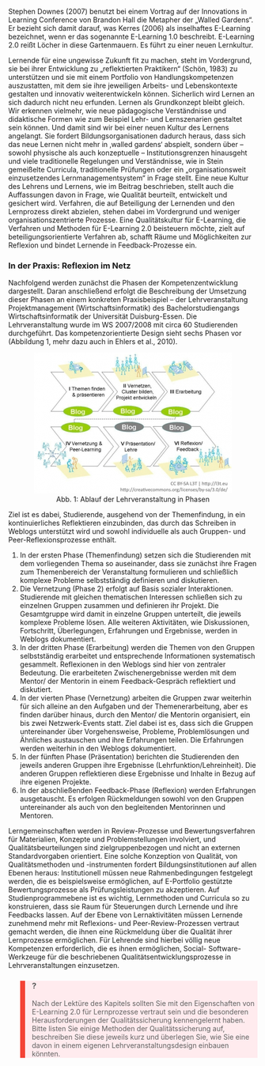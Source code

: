 Stephen Downes (2007) benutzt bei einem Vortrag auf der Innovations in Learning Conference von Brandon Hall die Metapher der „Walled Gardens“. Er bezieht sich damit darauf, was Kerres (2006) als inselhaftes E-Learning bezeichnet, wenn er das sogenannte E-Learning 1.0 beschreibt. E-Learning 2.0 reißt Löcher in diese Gartenmauern. Es führt zu einer neuen Lernkultur.

Lernende für eine ungewisse Zukunft fit zu machen, steht im Vordergrund, sie bei ihrer Entwicklung zu „reflektierten Praktikern“ (Schön, 1983) zu unterstützen und sie mit einem Portfolio von Handlungskompetenzen auszustatten, mit dem sie ihre jeweiligen Arbeits- und Lebenskontexte gestalten und innovativ weiterentwickeln können. Sicherlich wird Lernen an sich dadurch nicht neu erfunden. Lernen als Grundkonzept bleibt gleich. Wir erkennen vielmehr, wie neue pädagogische Verständnisse und didaktische Formen wie zum Beispiel Lehr- und Lernszenarien gestaltet sein können. Und damit sind wir bei einer neuen Kultur des Lernens angelangt. Sie fordert Bildungsorganisationen dadurch heraus, dass sich das neue Lernen nicht mehr in ‚walled gardens‘ abspielt, sondern über – sowohl physische als auch konzeptuelle – Institutionsgrenzen hinausgeht und viele traditionelle Regelungen und Verständnisse, wie in Stein gemeißelte Curricula, traditionelle Prüfungen oder ein „organisationsweit einzusetzendes Lernmanagementsystem“ in Frage stellt. Eine neue Kultur des Lehrens und Lernens, wie im Beitrag beschrieben, stellt auch die Auffassungen davon in Frage, wie Qualität beurteilt, entwickelt und gesichert wird. Verfahren, die auf Beteiligung der Lernenden und den Lernprozess direkt abzielen, stehen dabei im Vordergrund und weniger organisationszentrierte Prozesse. Eine Qualitätskultur für E-Learning, die Verfahren und Methoden für E-Learning 2.0 beisteuern möchte, zielt auf beteiligungsorientierte Verfahren ab, schafft Räume und Möglichkeiten zur Reflexion und bindet Lernende in Feedback-Prozesse ein.

### In der Praxis: Reflexion im Netz

Nachfolgend werden zunächst die Phasen der Kompetenzentwicklung dargestellt. Daran anschließend erfolgt die Beschreibung der Umsetzung dieser Phasen an einem konkreten Praxisbeispiel – der Lehrveranstaltung Projektmanagement (Wirtschaftsinformatik) des Bachelorstudiengangs Wirtschaftsinformatik der Universität Duisburg-Essen. Die Lehrveranstaltung wurde im WS 2007/2008 mit circa 60 Studierenden durchgeführt. Das kompetenzorientierte Design sieht sechs Phasen vor (Abbildung 1, mehr dazu auch in Ehlers et al., 2010).

<center><figure>
  <img src="img/1_Ablauf_der_Lehrveranstaltung_in_Phasen.jpg" alt="Abb. 1: Ablauf der Lehrveranstaltung in Phasen">
  <figcaption>Abb. 1: Ablauf der Lehrveranstaltung in Phasen</figcaption>
</figure></center>


Ziel ist es dabei, Studierende, ausgehend von der Themenfindung, in ein kontinuierliches Reflektieren einzubinden, das durch das Schreiben in Weblogs unterstützt wird und sowohl individuelle als auch Gruppen- und Peer-Reflexionsprozesse enthält.

</blockquote>

1. In der ersten Phase (Themenfindung) setzen sich die Studierenden mit dem vorliegenden Thema so auseinander, dass sie zunächst ihre Fragen zum Themenbereich der Veranstaltung formulieren und schließlich komplexe Probleme selbstständig definieren und diskutieren.
2. Die Vernetzung (Phase 2) erfolgt auf Basis sozialer Interaktionen. Studierende mit gleichen thematischen Interessen schließen sich zu einzelnen Gruppen zusammen und definieren ihr Projekt. Die Gesamtgruppe wird damit in einzelne Gruppen unterteilt, die jeweils komplexe Probleme lösen. Alle weiteren Aktivitäten, wie Diskussionen, Fortschritt, Überlegungen, Erfahrungen und Ergebnisse, werden in Weblogs dokumentiert.
3. In der dritten Phase (Erarbeitung) werden die Themen von den Gruppen selbstständig erarbeitet und entsprechende Informationen systematisch gesammelt. Reflexionen in den Weblogs sind hier von zentraler Bedeutung. Die erarbeiteten Zwischenergebnisse werden mit dem Mentor/ der Mentorin in einem Feedback-Gespräch reflektiert und diskutiert.
4. In der vierten Phase (Vernetzung) arbeiten die Gruppen zwar weiterhin für sich alleine an den Aufgaben und der Themenerarbeitung, aber es finden darüber hinaus, durch den Mentor/ die Mentorin organisiert, ein bis zwei Netzwerk-Events statt. Ziel dabei ist es, dass sich die Gruppen untereinander über Vorgehensweise, Probleme, Problemlösungen und Ähnliches austauschen und ihre Erfahrungen teilen. Die Erfahrungen werden weiterhin in den Weblogs dokumentiert.
5. In der fünften Phase (Präsentation) berichten die Studierenden den jeweils anderen Gruppen ihre Ergebnisse (Lehrfunktion/Lehreinheit). Die anderen Gruppen reflektieren diese Ergebnisse und Inhalte in Bezug auf ihre eigenen Projekte.
6. In der abschließenden Feedback-Phase (Reflexion) werden Erfahrungen ausgetauscht. Es erfolgen Rückmeldungen sowohl von den Gruppen untereinander als auch von den begleitenden Mentorinnen und Mentoren.

Lerngemeinschaften werden in Review-Prozesse und Bewertungsverfahren für Materialien, Konzepte und Problemstellungen involviert, und Qualitätsbeurteilungen sind zielgruppenbezogen und nicht an externen Standardvorgaben orientiert. Eine solche Konzeption von Qualität, von Qualitätsmethoden und -instrumenten fordert Bildungsinstitutionen auf allen Ebenen heraus: Institutionell müssen neue Rahmenbedingungen festgelegt werden, die es beispielsweise ermöglichen, auf E-Portfolio gestützte Bewertungsprozesse als Prüfungsleistungen zu akzeptieren. Auf Studienprogrammebene ist es wichtig, Lernmethoden und Curricula so zu konstruieren, dass sie Raum für Steuerungen durch Lernende und ihre Feedbacks lassen. Auf der Ebene von Lernaktivitäten müssen Lernende zunehmend mehr mit Reflexions- und Peer-Review-Prozessen vertraut gemacht werden, die ihnen eine Rückmeldung über die Qualität ihrer Lernprozesse ermöglichen. Für Lehrende sind hierbei völlig neue Kompetenzen erforderlich, die es ihnen ermöglichen, Social- Software-Werkzeuge für die beschriebenen Qualitätsentwicklungsprozesse in Lehrveranstaltungen einzusetzen.

<blockquote style="background: #FFEBEE; border-left: 10px solid #F44336">

### ?

Nach der Lektüre des Kapitels sollten Sie mit den Eigenschaften von E-Learning 2.0 für Lernprozesse vertraut sein und die besonderen Herausforderungen der Qualitätssicherung kennengelernt haben. Bitte listen Sie einige Methoden der Qualitätssicherung auf, beschreiben Sie diese jeweils kurz und überlegen Sie, wie Sie eine davon in einem eigenen Lehrveranstaltungsdesign einbauen könnten.

</blockquote>
